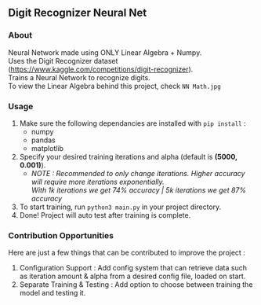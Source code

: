 ## Digit Recognizer Neural Net

### About
Neural Network made using ONLY Linear Algebra + Numpy.
<br/>Uses the Digit Recognizer dataset (https://www.kaggle.com/competitions/digit-recognizer).
<br/>Trains a Neural Network to recognize digits.
<br/>To view the Linear Algebra behind this project, check `NN Math.jpg`

### Usage
1. Make sure the following dependancies are installed with `pip install` :
    - numpy
    - pandas
    - matplotlib
2. Specify your desired training iterations and alpha (default is **(5000, 0.001)**).
    - *NOTE : Recommended to only change iterations. Higher accuracy will require more iterations exponentially. <br/>With 1k iterations we get 74% accuracy | 5k iterations we get 87% accuracy*
3. To start training, run `python3 main.py` in your project directory.
4. Done! Project will auto test after training is complete.


### Contribution Opportunities
Here are just a few things that can be contributed to improve the project :
1. Configuration Support : Add config system that can retrieve data such as iteration amount & alpha from a desired config file, loaded on start.
2. Separate Training & Testing : Add option to choose between training the model and testing it.
